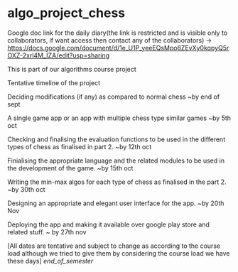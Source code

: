 # algo_project_chess

Google doc link for the daily diary(the link is restricted and is visible only to collaborators, if want access then contact any of the collaborators)
-> https://docs.google.com/document/d/1e_U1P_yeeEQsMpo6ZEvXy0kqpyQ5rOXZ-2xrl4M_IZA/edit?usp=sharing 

This is part of our algorithms course project

Tentative timeline of the project

Deciding modifications (if any) as compared to normal chess ~by end of sept

A single game app or an app with multiple chess type similar games ~by 5th oct

Checking and finalising the evaluation functions to be used in the different types of chess as finalised in part 2. ~by 12th oct

Finialising the appropriate language and the related modules to be used in the development of the game. ~by 15th oct

Writing the min-max algos for each type of chess as finalised in the part 2. ~by 30th oct

Designing an appropriate and elegant user interface for the app. ~by 20th Nov

Deploying the app and making it available over google play store and related stuff. ~ by 27th nov


[All dates are tentative and subject to change as according to the course load although we tried to give them by considering the course load we have these days]
*end_of_semester*
